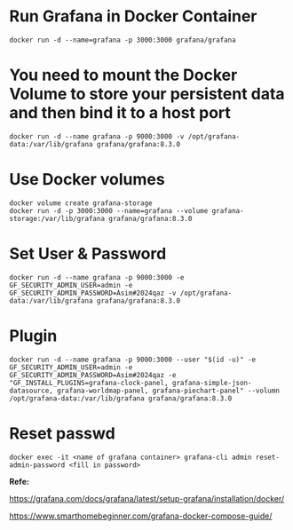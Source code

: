 # Run Grafana in Docker Container
```
docker run -d --name=grafana -p 3000:3000 grafana/grafana
```
# You need to mount the Docker Volume to store your persistent data and then bind it to a host port
```
docker run -d --name grafana -p 9000:3000 -v /opt/grafana-data:/var/lib/grafana grafana/grafana:8.3.0
```
# Use Docker volumes
```
docker volume create grafana-storage
docker run -d -p 3000:3000 --name=grafana --volume grafana-storage:/var/lib/grafana grafana/grafana:8.3.0
```
# Set User & Password
```
docker run -d --name grafana -p 9000:3000 -e GF_SECURITY_ADMIN_USER=admin -e GF_SECURITY_ADMIN_PASSWORD=Asim#2024qaz -v /opt/grafana-data:/var/lib/grafana grafana/grafana:8.3.0
```
# Plugin
```
docker run -d --name grafana -p 9000:3000 --user "$(id -u)" -e GF_SECURITY_ADMIN_USER=admin -e GF_SECURITY_ADMIN_PASSWORD=Asim#2024qaz -e "GF_INSTALL_PLUGINS=grafana-clock-panel, grafana-simple-json-datasource, grafana-worldmap-panel, grafana-piechart-panel" --volumn /opt/grafana-data:/var/lib/grafana grafana/grafana:8.3.0
```
# Reset passwd
```
docker exec -it <name of grafana container> grafana-cli admin reset-admin-password <fill in password>
```

**Refe:**

https://grafana.com/docs/grafana/latest/setup-grafana/installation/docker/

https://www.smarthomebeginner.com/grafana-docker-compose-guide/
